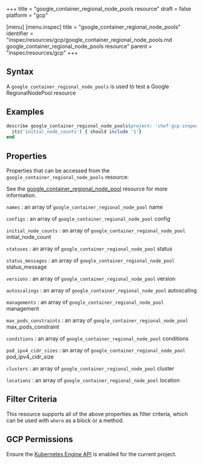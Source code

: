 +++
title = "google_container_regional_node_pools resource"
draft = false
platform = "gcp"

[menu]
  [menu.inspec]
    title = "google_container_regional_node_pools"
    identifier = "inspec/resources/gcp/google_container_regional_node_pools.md google_container_regional_node_pools resource"
    parent = "inspec/resources/gcp"
+++

## Syntax

A `google_container_regional_node_pools` is used to test a Google RegionalNodePool resource

## Examples

```ruby
describe google_container_regional_node_pools(project: 'chef-gcp-inspec', location: 'europe-west2', cluster: 'inspec-gcp-regional-cluster') do
  its('initial_node_counts') { should include '1'}
end
```

## Properties

Properties that can be accessed from the `google_container_regional_node_pools` resource:

See the [google_container_regional_node_pool](/inspec/resources/google_container_regional_node_pool/#properties) resource for more information.

`names`
: an array of `google_container_regional_node_pool` name

`configs`
: an array of `google_container_regional_node_pool` config

`initial_node_counts`
: an array of `google_container_regional_node_pool` initial_node_count

`statuses`
: an array of `google_container_regional_node_pool` status

`status_messages`
: an array of `google_container_regional_node_pool` status_message

`versions`
: an array of `google_container_regional_node_pool` version

`autoscalings`
: an array of `google_container_regional_node_pool` autoscaling

`managements`
: an array of `google_container_regional_node_pool` management

`max_pods_constraints`
: an array of `google_container_regional_node_pool` max_pods_constraint

`conditions`
: an array of `google_container_regional_node_pool` conditions

`pod_ipv4_cidr_sizes`
: an array of `google_container_regional_node_pool` pod_ipv4_cidr_size

`clusters`
: an array of `google_container_regional_node_pool` cluster

`locations`
: an array of `google_container_regional_node_pool` location

## Filter Criteria

This resource supports all of the above properties as filter criteria, which can be used
with `where` as a block or a method.

## GCP Permissions

Ensure the [Kubernetes Engine API](https://console.cloud.google.com/apis/library/container.googleapis.com/) is enabled for the current project.
